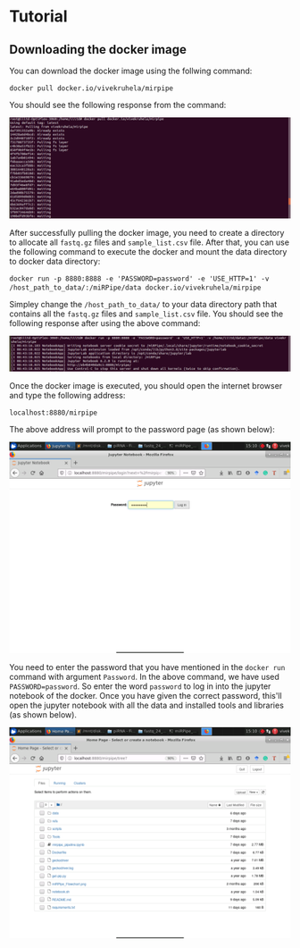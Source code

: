 # Tutorial

## Downloading the docker image

You can download the docker image using the follwing command:

```
docker pull docker.io/vivekruhela/mirpipe
```

You should see the following response from the command:

![Screenshot for Pull command response](Figures/Screenshot1.png)

After successfully pulling the docker image, you need to create a directory to allocate all `fastq.gz` files and `sample_list.csv` file. After that, you can use the following command to execute the docker and mount the data directory to docker data directory:

```
docker run -p 8880:8888 -e 'PASSWORD=password' -e 'USE_HTTP=1' -v /host_path_to_data/:/miRPipe/data docker.io/vivekruhela/mirpipe
```

Simpley change the `/host_path_to_data/` to your data directory path that contains all the `fastq.gz` files and `sample_list.csv` file. You should see the following response after using the above command:

![Screenshot for docker command execution](Figures/Screenshot2.png)

Once the docker image is executed, you should open the internet browser and type the following address:

```
localhost:8880/mirpipe
```

The above address will prompt to the password page (as shown below):

![Password for jupyter notebook](Figures/Screenshot3.png)

You need to enter the password that you have mentioned in the `docker run` command with argument `Password`. In the above command, we have used `PASSWORD=password`. So enter the word `password` to log in into the jupyter notebook of the docker. Once you have given the correct password, this'll open the jupyter notebook with all the data and installed tools and libraries (as shown below).

![Running the docker image](Figures/Screenshot4.png)
